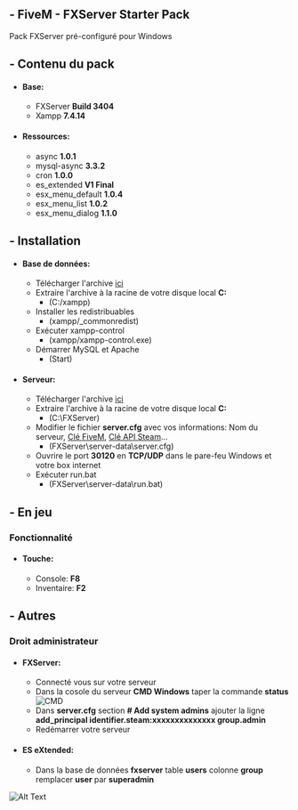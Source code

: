 ## - FiveM - FXServer Starter Pack
Pack FXServer pré-configuré pour Windows

## - Contenu du pack
* #### Base:
  * FXServer **Build 3404**
  * Xampp **7.4.14**

* #### Ressources:
  * async **1.0.1**
  * mysql-async **3.3.2**
  * cron **1.0.0**
  * es_extended **V1 Final**
  * esx_menu_default **1.0.4**
  * esx_menu_list **1.0.2**
  * esx_menu_dialog **1.1.0**

## - Installation
* #### Base de données:
  * Télécharger l'archive [ici](https://mega.nz/file/8sEAUIyZ#mR496mEZDHuxx1YIxr0mMyFyqV8QirILyc77Q4boT74)
  * Extraire l'archive à la racine de votre disque local **C:**
    * (C:/xampp)
  * Installer les redistribuables
    * (xampp/_commonredist)
  * Exécuter xampp-control
    * (xampp/xampp-control.exe)
  * Démarrer MySQL et Apache
    * (Start)
  
* #### Serveur:
  * Télécharger l'archive [ici](https://github.com/IceWeedo/FiveM-FXServer-Starter-Pack/releases/latest)
  * Extraire l'archive à la racine de votre disque local **C:**
    * (C:\FXServer)
  * Modifier le fichier **server.cfg** avec vos informations: Nom du serveur, [Clé FiveM](https://keymaster.fivem.net), [Clé API Steam](https://steamcommunity.com/dev/apikey)...
    * (FXServer\server-data\server.cfg)
  * Ouvrire le port **30120** en **TCP/UDP** dans le pare-feu Windows et votre box internet
  * Exécuter run.bat
    * (FXServer\server-data\run.bat)

## - En jeu
### Fonctionnalité
* #### Touche:
  * Console: **F8**
  * Inventaire: **F2**

## - Autres
### Droit administrateur
* #### FXServer:
  * Connecté vous sur votre serveur 
  * Dans la cosole du serveur **CMD Windows** taper la commande **status**
  ![CMD](https://i.ibb.co/3RK3g23/cmd.png)
  * Dans **server.cfg** section **# Add system admins** ajouter la ligne **add_principal identifier.steam:xxxxxxxxxxxxxx group.admin**
  * Redémarrer votre serveur

* #### ES eXtended:
  * Dans la base de données **fxserver** table **users** colonne **group** remplacer **user** par **superadmin**

![Alt Text](https://i.ibb.co/r3R4RSf/admin.png)
